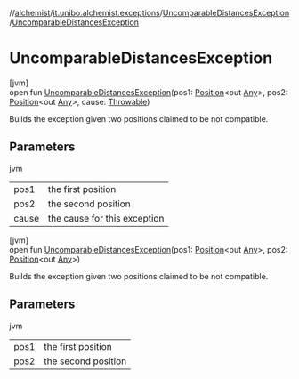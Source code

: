 //[alchemist](../../../index.md)/[it.unibo.alchemist.exceptions](../index.md)/[UncomparableDistancesException](index.md)/[UncomparableDistancesException](-uncomparable-distances-exception.md)

# UncomparableDistancesException

[jvm]\
open fun [UncomparableDistancesException](-uncomparable-distances-exception.md)(pos1: [Position](../../it.unibo.alchemist.model.interfaces/-position/index.md)<out [Any](https://kotlinlang.org/api/latest/jvm/stdlib/kotlin/-any/index.html)>, pos2: [Position](../../it.unibo.alchemist.model.interfaces/-position/index.md)<out [Any](https://kotlinlang.org/api/latest/jvm/stdlib/kotlin/-any/index.html)>, cause: [Throwable](https://docs.oracle.com/javase/8/docs/api/java/lang/Throwable.html))

Builds the exception given two positions claimed to be not compatible.

## Parameters

jvm

| | |
|---|---|
| pos1 | the first position |
| pos2 | the second position |
| cause | the cause for this exception |

[jvm]\
open fun [UncomparableDistancesException](-uncomparable-distances-exception.md)(pos1: [Position](../../it.unibo.alchemist.model.interfaces/-position/index.md)<out [Any](https://kotlinlang.org/api/latest/jvm/stdlib/kotlin/-any/index.html)>, pos2: [Position](../../it.unibo.alchemist.model.interfaces/-position/index.md)<out [Any](https://kotlinlang.org/api/latest/jvm/stdlib/kotlin/-any/index.html)>)

Builds the exception given two positions claimed to be not compatible.

## Parameters

jvm

| | |
|---|---|
| pos1 | the first position |
| pos2 | the second position |
